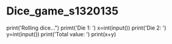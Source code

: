 # Dice_game_s1320135

print('Rolling dice...")
primt('Die 1: ')
x=int(input())
print('Die 2: ')
y=int(input())
print('Total value: ')
print(x+y)

